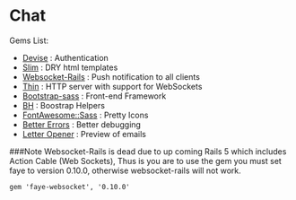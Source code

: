 # Chat

Gems List:
- [Devise](https://github.com/plataformatec/devise) : Authentication
- [Slim](https://github.com/slim-template/slim) : DRY html templates
- [Websocket-Rails](https://github.com/websocket-rails/websocket-rails) : Push notification to all clients
- [Thin](https://github.com/macournoyer/thin/) : HTTP server with support for WebSockets
- [Bootstrap-sass](https://github.com/twbs/bootstrap-sass) : Front-end Framework
- [BH](https://github.com/Fullscreen/bh) : Boostrap Helpers
- [FontAwesome::Sass](https://github.com/FortAwesome/font-awesome-sass) : Pretty Icons
- [Better Errors](https://github.com/charliesome/better_errors) : Better debugging
- [Letter Opener](https://github.com/ryanb/letter_opener) : Preview of emails

###Note
Websocket-Rails is dead due to up coming Rails 5 which includes Action Cable (Web Sockets), Thus is you are to use the gem you must set faye to version 0.10.0, otherwise websocket-rails will not work.

    gem 'faye-websocket', '0.10.0'
